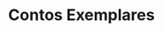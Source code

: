 ---
ref: sol-030-0082
title: "Contos Exemplares"
author_name: ["João da Câmara Leme"]
publisher: ["unknown publisher"]
year: "unknown date"
origin: ["Portugal"]
formats: ["book-cover"]
disciplines: [graphic-design]
tags:
layout: artifact
status: null
published: false
int_published: false
image_count:
date_added: 2023-06-16
batch:
---